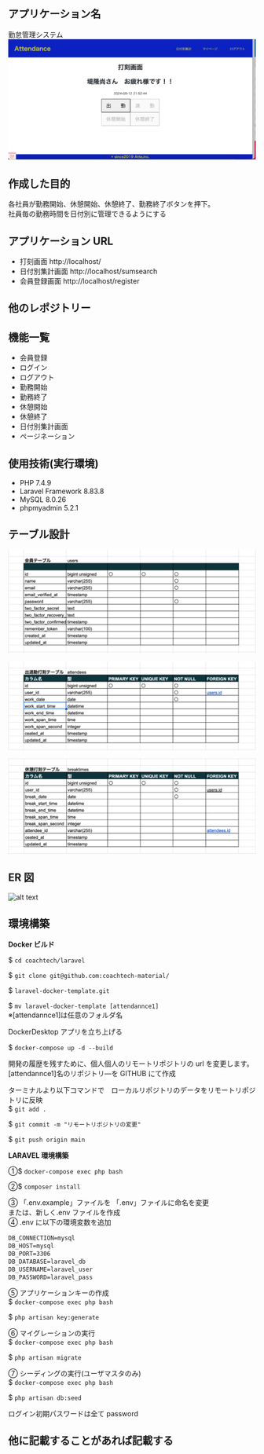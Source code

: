 ## アプリケーション名

勤怠管理システム
![alt text](<スクリーンショット 2024-05-12 21.53.25.png>)

## 作成した目的

各社員が勤務開始、休憩開始、休憩終了、勤務終了ボタンを押下。  
社員毎の勤務時間を日付別に管理できるようにする

## アプリケーション URL

- 打刻画面 http://localhost/
- 日付別集計画面 http://localhost/sumsearch
- 会員登録画面 http://localhost/register

## 他のレポジトリー

## 機能一覧

- 会員登録
- ログイン
- ログアウト
- 勤務開始
- 勤務終了
- 休憩開始
- 休憩終了
- 日付別集計画面
- ページネーション

## 使用技術(実行環境)

- PHP 7.4.9
- Laravel Framework 8.83.8
- MySQL 8.0.26
- phpmyadmin 5.2.1

## テーブル設計

![alt text](users.png)

![alt text](attendees.png)

![alt text](breaktimes.png)

## ER 図

![alt text](ER図-attendance1.png)

## 環境構築

**Docker ビルド**

$ `cd coachtech/laravel`

$ `git clone git@github.com:coachtech-material/`

$ `laravel-docker-template.git`

$ `mv laravel-docker-template [attendannce1]`  
※[attendannce1]は任意のフォルダ名

DockerDesktop アプリを立ち上げる

$ `docker-compose up -d --build`

開発の履歴を残すために、個人個人のリモートリポジトリの url を変更します。
[attendannce1]名のリポジトリ―を GITHUB にて作成

ターミナルより以下コマンドで　ローカルリポジトリのデータをリモートリポジトリに反映  
$ `git add .`

$ `git commit -m "リモートリポジトリの変更"`

$ `git push origin main`

**LARAVEL 環境構築**

①$ `docker-compose exec php bash`

②$ `composer install`

③ 「.env.example」ファイルを 「.env」ファイルに命名を変更  
 または、新しく.env ファイルを作成  
④ .env に以下の環境変数を追加

```
DB_CONNECTION=mysql
DB_HOST=mysql
DB_PORT=3306
DB_DATABASE=laravel_db
DB_USERNAME=laravel_user
DB_PASSWORD=laravel_pass
```

⑤ アプリケーションキーの作成  
$ `docker-compose exec php bash`

$ `php artisan key:generate`

⑥ マイグレーションの実行  
$ `docker-compose exec php bash`

$ `php artisan migrate`

⑦ シーディングの実行(ユーザマスタのみ)  
$ `docker-compose exec php bash`

$ `php artisan db:seed`

ログイン初期パスワードは全て password

## 他に記載することがあれば記載する
